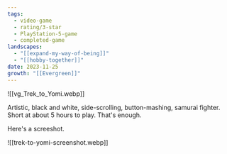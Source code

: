 ```yaml
---
tags:
  - video-game
  - rating/3-star
  - PlayStation-5-game
  - completed-game
landscapes:
  - "[[expand-my-way-of-being]]"
  - "[[hobby-together]]"
date: 2023-11-25
growth: "[[Evergreen]]"
---
```

![[vg_Trek_to_Yomi.webp]]

Artistic, black and white, side-scrolling, button-mashing, samurai fighter. Short at about 5 hours to play. That's enough.

Here's a screeshot.

![[trek-to-yomi-screenshot.webp]]

